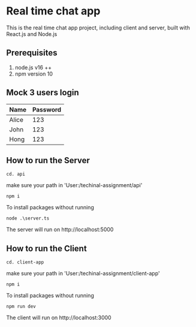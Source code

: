 # Real time chat app
This is the real time chat app project, including client and server, built with React.js and Node.js

## Prerequisites
1. node.js v16 ++
2. npm version 10

## Mock 3 users login
| Name | Password |
| -------- | ------- |
| Alice | 123 |
| John | 123 |
| Hong | 123 |


## How to run the Server

```
cd. api
```
make sure your path in 'User:/techinal-assignment/api'

```
npm i
```
To install packages without running

```
node .\server.ts
```
The server will run on http://localhost:5000


## How to run the Client
```
cd. client-app
```
make sure your path in 'User:/techinal-assignment/client-app'
```
npm i
```
To install packages without running
```
npm run dev
```
The client will run on http://localhost:3000